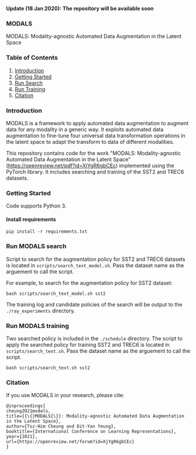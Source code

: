 __Update (18 Jan 2020): The repository will be available soon__

### MODALS
MODALS: Modality-agnostic Automated Data Augmentation in the Latent Space

### Table of Contents

1. [Introduction](#introduction)
2. [Getting Started](#getting-started)
3. [Run Search](#run-modals-search)
4. [Run Training](#run-modals-training)
5. [Citation](#citation)

### Introduction

MODALS is a framework to apply automated data augmentation to augment data for any modality in a generic way. It exploits automated data augmentation
to fine-tune four universal data transformation operations in the latent space to adapt the transform to data of different modalities. 

This repository contains code for the work "MODALS: Modality-agnostic Automated Data Augmentation in the Latent Space" (https://openreview.net/pdf?id=XjYgR6gbCEc) implemented using the PyTorch library. It includes searching and training of the SST2 and TREC6 datasets.

### Getting Started
Code supports Python 3.

####  Install requirements

```shell
pip install -r requirements.txt
```

### Run MODALS search
Script to search for the augmentation policy for SST2 and TREC6 datasets is located in `scripts/search_text_model.sh`. Pass the dataset name as the arguement to call the script.

For example, to search for the augmentation policy for SST2 dataset:

```shell
bash scripts/search_text_model.sh sst2
```

The training log and candidate policies of the search will be output to the `./ray_experiments` directory.

### Run MODALS training
Two searched policy is included in the `./schedule` directory. The script to apply the searched policy for training SST2 and TREC6 is located in `scripts/search_text.sh`. Pass the dataset name as the arguement to call the script.

```shell
bash scripts/search_text.sh sst2
```

### Citation
If you use MODALS in your research, please cite:

```
@inproceedings{
cheung2021modals,
title={{\{}MODALS{\}}: Modality-agnostic Automated Data Augmentation in the Latent Space},
author={Tsz-Him Cheung and Dit-Yan Yeung},
booktitle={International Conference on Learning Representations},
year={2021},
url={https://openreview.net/forum?id=XjYgR6gbCEc}
}
```
